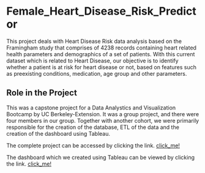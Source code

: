 # Female_Heart_Disease_Risk_Predictor
This project deals with Heart Disease Risk data analysis based on the Framingham study that comprises of 4238 records containing heart related health parameters and demographics of a set of patients.  With this current dataset which is related to Heart Disease, our objective is to identify whether a patient is at risk for heart disease or not, based on features such as preexisting conditions, medication, age group and other parameters.

## Role in the Project
This was a capstone project for a Data Analystics and Visualization Bootcamp by UC Berkeley-Extension. It was a group project, and there were four members in our group. Together with another cohort, we were primarily responsible for the creation of the database, ETL of the data and the creation of the dashboard using Tableau.

The complete project can be accessed by clicking the link.
[click_me!](https://github.com/RN2D-Project/BootCamp_Project)

The dashboard which we created using Tableau can be viewed by clicking the link.
[click_me!](https://public.tableau.com/app/profile/fhd.ucb2021/viz/FemaleHeartDiseasePredictor/Story_Board)
